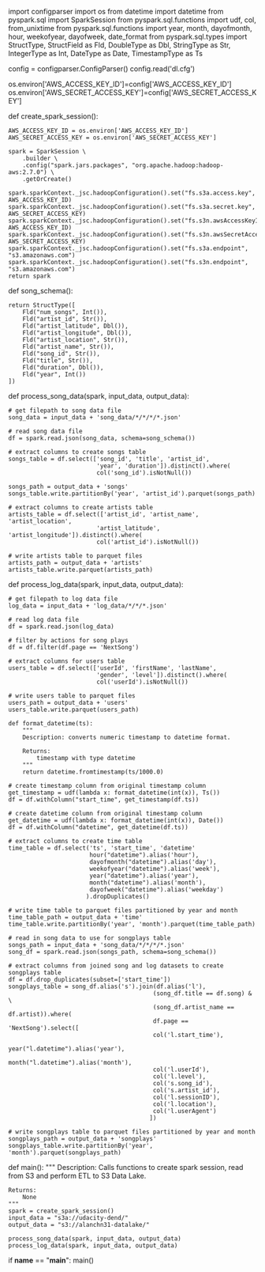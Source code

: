 import configparser
import os
from datetime import datetime
from pyspark.sql import SparkSession
from pyspark.sql.functions import udf, col, from_unixtime
from pyspark.sql.functions import year, month, dayofmonth, hour, 
                                  weekofyear, dayofweek, date_format
from pyspark.sql.types import StructType, StructField as Fld, DoubleType as Dbl,
                              StringType as Str, IntegerType as Int, DateType as Date,
                              TimestampType as Ts


config = configparser.ConfigParser()
config.read('dl.cfg')

os.environ['AWS_ACCESS_KEY_ID']=config['AWS_ACCESS_KEY_ID']
os.environ['AWS_SECRET_ACCESS_KEY']=config['AWS_SECRET_ACCESS_KEY']


def create_spark_session():
   
    AWS_ACCESS_KEY_ID = os.environ['AWS_ACCESS_KEY_ID']
    AWS_SECRET_ACCESS_KEY = os.environ['AWS_SECRET_ACCESS_KEY']

    spark = SparkSession \
        .builder \
        .config("spark.jars.packages", "org.apache.hadoop:hadoop-aws:2.7.0") \
        .getOrCreate()

    spark.sparkContext._jsc.hadoopConfiguration().set("fs.s3a.access.key", AWS_ACCESS_KEY_ID)
    spark.sparkContext._jsc.hadoopConfiguration().set("fs.s3a.secret.key", AWS_SECRET_ACCESS_KEY)
    spark.sparkContext._jsc.hadoopConfiguration().set("fs.s3n.awsAccessKeyId", AWS_ACCESS_KEY_ID)
    spark.sparkContext._jsc.hadoopConfiguration().set("fs.s3n.awsSecretAccessKey", AWS_SECRET_ACCESS_KEY)
    spark.sparkContext._jsc.hadoopConfiguration().set("fs.s3a.endpoint", "s3.amazonaws.com")
    spark.sparkContext._jsc.hadoopConfiguration().set("fs.s3n.endpoint", "s3.amazonaws.com")
    return spark


def song_schema():
   
    return StructType([
        Fld("num_songs", Int()),
        Fld("artist_id", Str()),
        Fld("artist_latitude", Dbl()),
        Fld("artist_longitude", Dbl()),
        Fld("artist_location", Str()),
        Fld("artist_name", Str()),
        Fld("song_id", Str()),
        Fld("title", Str()),
        Fld("duration", Dbl()),
        Fld("year", Int())
    ])


def process_song_data(spark, input_data, output_data):
  
    # get filepath to song data file
    song_data = input_data + 'song_data/*/*/*/*.json'
    
    # read song data file
    df = spark.read.json(song_data, schema=song_schema())

    # extract columns to create songs table
    songs_table = df.select(['song_id', 'title', 'artist_id', 
                             'year', 'duration']).distinct().where(
                             col('song_id').isNotNull())
    
    songs_path = output_data + 'songs'
    songs_table.write.partitionBy('year', 'artist_id').parquet(songs_path)

    # extract columns to create artists table
    artists_table = df.select(['artist_id', 'artist_name', 'artist_location', 
                             'artist_latitude', 'artist_longitude']).distinct().where(
                             col('artist_id').isNotNull())
    
    # write artists table to parquet files
    artists_path = output_data + 'artists'
    artists_table.write.parquet(artists_path)


def process_log_data(spark, input_data, output_data):
   

   
    # get filepath to log data file
    log_data = input_data + 'log_data/*/*/*.json'

    # read log data file
    df = spark.read.json(log_data)
    
    # filter by actions for song plays
    df = df.filter(df.page == 'NextSong')

    # extract columns for users table
    users_table = df.select(['userId', 'firstName', 'lastName', 
                             'gender', 'level']).distinct().where(
                             col('userId').isNotNull())
    
    # write users table to parquet files
    users_path = output_data + 'users'
    users_table.write.parquet(users_path)
    
    def format_datetime(ts):
        """
        Description: converts numeric timestamp to datetime format.

        Returns:
            timestamp with type datetime
        """
        return datetime.fromtimestamp(ts/1000.0)

    # create timestamp column from original timestamp column
    get_timestamp = udf(lambda x: format_datetime(int(x)), Ts())
    df = df.withColumn("start_time", get_timestamp(df.ts))
    
    # create datetime column from original timestamp column
    get_datetime = udf(lambda x: format_datetime(int(x)), Date())
    df = df.withColumn("datetime", get_datetime(df.ts))
    
    # extract columns to create time table
    time_table = df.select('ts', 'start_time', 'datetime'
                           hour("datetime").alias('hour'),
                           dayofmonth("datetime").alias('day'),
                           weekofyear("datetime").alias('week'),
                           year("datetime").alias('year'),
                           month("datetime").alias('month'),
                           dayofweek("datetime").alias('weekday')
                          ).dropDuplicates()
    
    # write time table to parquet files partitioned by year and month
    time_table_path = output_data + 'time'
    time_table.write.partitionBy('year', 'month').parquet(time_table_path)

    # read in song data to use for songplays table
    songs_path = input_data + 'song_data/*/*/*/*.json'
    song_df = spark.read.json(songs_path, schema=song_schema())

    # extract columns from joined song and log datasets to create songplays table
    df = df.drop_duplicates(subset=['start_time'])
    songplays_table = song_df.alias('s').join(df.alias('l'), 
                                             (song_df.title == df.song) & \
                                             (song_df.artist_name == df.artist)).where(
                                             df.page == 'NextSong').select([
                                             col('l.start_time'),
                                             year("l.datetime").alias('year'),
                                             month("l.datetime").alias('month'),
                                             col('l.userId'),
                                             col('l.level'),
                                             col('s.song_id'),
                                             col('s.artist_id'),
                                             col('l.sessionID'),
                                             col('l.location'),
                                             col('l.userAgent')
                                            ])

    # write songplays table to parquet files partitioned by year and month
    songplays_path = output_data + 'songplays'
    songplays_table.write.partitionBy('year', 'month').parquet(songplays_path)


def main():
    """
    Description: Calls functions to create spark session, read from S3
                 and perform ETL to S3 Data Lake.

    Returns:
        None
    """
    spark = create_spark_session()
    input_data = "s3a://udacity-dend/"
    output_data = "s3://alanchn31-datalake/"
    
    process_song_data(spark, input_data, output_data)    
    process_log_data(spark, input_data, output_data)


if __name__ == "__main__":
    main()

